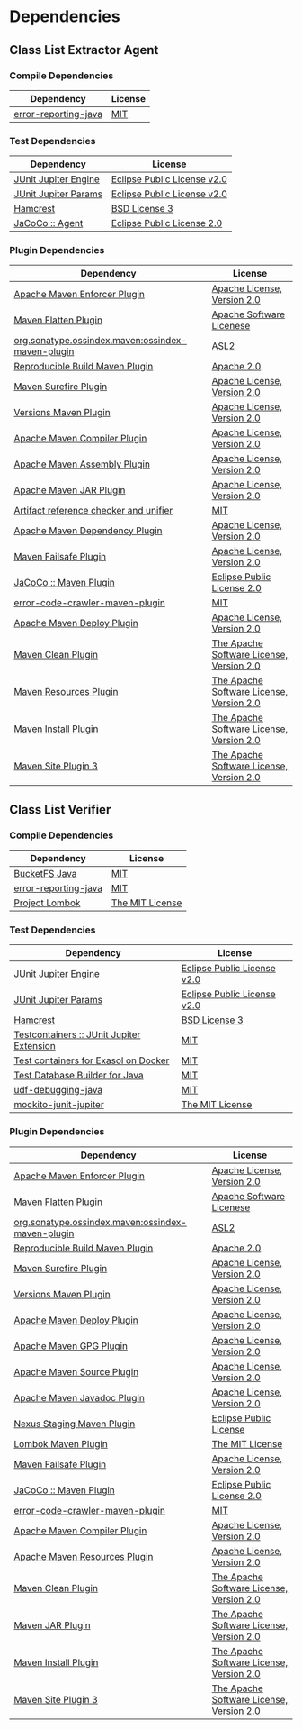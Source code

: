 <!-- @formatter:off -->
# Dependencies

## Class List Extractor Agent

### Compile Dependencies

| Dependency                | License  |
| ------------------------- | -------- |
| [error-reporting-java][0] | [MIT][1] |

### Test Dependencies

| Dependency                | License                          |
| ------------------------- | -------------------------------- |
| [JUnit Jupiter Engine][2] | [Eclipse Public License v2.0][3] |
| [JUnit Jupiter Params][2] | [Eclipse Public License v2.0][3] |
| [Hamcrest][6]             | [BSD License 3][7]               |
| [JaCoCo :: Agent][8]      | [Eclipse Public License 2.0][9]  |

### Plugin Dependencies

| Dependency                                              | License                                        |
| ------------------------------------------------------- | ---------------------------------------------- |
| [Apache Maven Enforcer Plugin][10]                      | [Apache License, Version 2.0][11]              |
| [Maven Flatten Plugin][12]                              | [Apache Software Licenese][13]                 |
| [org.sonatype.ossindex.maven:ossindex-maven-plugin][14] | [ASL2][13]                                     |
| [Reproducible Build Maven Plugin][16]                   | [Apache 2.0][13]                               |
| [Maven Surefire Plugin][18]                             | [Apache License, Version 2.0][11]              |
| [Versions Maven Plugin][20]                             | [Apache License, Version 2.0][11]              |
| [Apache Maven Compiler Plugin][22]                      | [Apache License, Version 2.0][11]              |
| [Apache Maven Assembly Plugin][24]                      | [Apache License, Version 2.0][11]              |
| [Apache Maven JAR Plugin][26]                           | [Apache License, Version 2.0][11]              |
| [Artifact reference checker and unifier][28]            | [MIT][1]                                       |
| [Apache Maven Dependency Plugin][30]                    | [Apache License, Version 2.0][11]              |
| [Maven Failsafe Plugin][32]                             | [Apache License, Version 2.0][11]              |
| [JaCoCo :: Maven Plugin][34]                            | [Eclipse Public License 2.0][9]                |
| [error-code-crawler-maven-plugin][36]                   | [MIT][1]                                       |
| [Apache Maven Deploy Plugin][38]                        | [Apache License, Version 2.0][11]              |
| [Maven Clean Plugin][40]                                | [The Apache Software License, Version 2.0][13] |
| [Maven Resources Plugin][42]                            | [The Apache Software License, Version 2.0][13] |
| [Maven Install Plugin][44]                              | [The Apache Software License, Version 2.0][13] |
| [Maven Site Plugin 3][46]                               | [The Apache Software License, Version 2.0][13] |

## Class List Verifier

### Compile Dependencies

| Dependency                | License               |
| ------------------------- | --------------------- |
| [BucketFS Java][48]       | [MIT][1]              |
| [error-reporting-java][0] | [MIT][1]              |
| [Project Lombok][52]      | [The MIT License][53] |

### Test Dependencies

| Dependency                                      | License                          |
| ----------------------------------------------- | -------------------------------- |
| [JUnit Jupiter Engine][2]                       | [Eclipse Public License v2.0][3] |
| [JUnit Jupiter Params][2]                       | [Eclipse Public License v2.0][3] |
| [Hamcrest][6]                                   | [BSD License 3][7]               |
| [Testcontainers :: JUnit Jupiter Extension][60] | [MIT][61]                        |
| [Test containers for Exasol on Docker][62]      | [MIT][1]                         |
| [Test Database Builder for Java][64]            | [MIT][1]                         |
| [udf-debugging-java][66]                        | [MIT][1]                         |
| [mockito-junit-jupiter][68]                     | [The MIT License][69]            |

### Plugin Dependencies

| Dependency                                              | License                                        |
| ------------------------------------------------------- | ---------------------------------------------- |
| [Apache Maven Enforcer Plugin][10]                      | [Apache License, Version 2.0][11]              |
| [Maven Flatten Plugin][12]                              | [Apache Software Licenese][13]                 |
| [org.sonatype.ossindex.maven:ossindex-maven-plugin][14] | [ASL2][13]                                     |
| [Reproducible Build Maven Plugin][16]                   | [Apache 2.0][13]                               |
| [Maven Surefire Plugin][18]                             | [Apache License, Version 2.0][11]              |
| [Versions Maven Plugin][20]                             | [Apache License, Version 2.0][11]              |
| [Apache Maven Deploy Plugin][38]                        | [Apache License, Version 2.0][11]              |
| [Apache Maven GPG Plugin][84]                           | [Apache License, Version 2.0][11]              |
| [Apache Maven Source Plugin][86]                        | [Apache License, Version 2.0][11]              |
| [Apache Maven Javadoc Plugin][88]                       | [Apache License, Version 2.0][11]              |
| [Nexus Staging Maven Plugin][90]                        | [Eclipse Public License][91]                   |
| [Lombok Maven Plugin][92]                               | [The MIT License][1]                           |
| [Maven Failsafe Plugin][32]                             | [Apache License, Version 2.0][11]              |
| [JaCoCo :: Maven Plugin][34]                            | [Eclipse Public License 2.0][9]                |
| [error-code-crawler-maven-plugin][36]                   | [MIT][1]                                       |
| [Apache Maven Compiler Plugin][22]                      | [Apache License, Version 2.0][11]              |
| [Apache Maven Resources Plugin][102]                    | [Apache License, Version 2.0][11]              |
| [Maven Clean Plugin][40]                                | [The Apache Software License, Version 2.0][13] |
| [Maven JAR Plugin][106]                                 | [The Apache Software License, Version 2.0][13] |
| [Maven Install Plugin][44]                              | [The Apache Software License, Version 2.0][13] |
| [Maven Site Plugin 3][46]                               | [The Apache Software License, Version 2.0][13] |

[8]: https://www.eclemma.org/jacoco/index.html
[48]: https://github.com/exasol/bucketfs-java
[0]: https://github.com/exasol/error-reporting-java
[13]: http://www.apache.org/licenses/LICENSE-2.0.txt
[18]: https://maven.apache.org/surefire/maven-surefire-plugin/
[52]: https://projectlombok.org
[90]: http://www.sonatype.com/public-parent/nexus-maven-plugins/nexus-staging/nexus-staging-maven-plugin/
[40]: http://maven.apache.org/plugins/maven-clean-plugin/
[1]: https://opensource.org/licenses/MIT
[32]: https://maven.apache.org/surefire/maven-failsafe-plugin/
[68]: https://github.com/mockito/mockito
[64]: https://github.com/exasol/test-db-builder-java
[20]: http://www.mojohaus.org/versions-maven-plugin/
[7]: http://opensource.org/licenses/BSD-3-Clause
[22]: https://maven.apache.org/plugins/maven-compiler-plugin/
[61]: http://opensource.org/licenses/MIT
[102]: https://maven.apache.org/plugins/maven-resources-plugin/
[9]: https://www.eclipse.org/legal/epl-2.0/
[38]: https://maven.apache.org/plugins/maven-deploy-plugin/
[91]: http://www.eclipse.org/legal/epl-v10.html
[34]: https://www.jacoco.org/jacoco/trunk/doc/maven.html
[62]: https://github.com/exasol/exasol-testcontainers
[69]: https://github.com/mockito/mockito/blob/main/LICENSE
[16]: http://zlika.github.io/reproducible-build-maven-plugin
[30]: https://maven.apache.org/plugins/maven-dependency-plugin/
[53]: https://projectlombok.org/LICENSE
[106]: http://maven.apache.org/plugins/maven-jar-plugin/
[11]: https://www.apache.org/licenses/LICENSE-2.0.txt
[10]: https://maven.apache.org/enforcer/maven-enforcer-plugin/
[92]: https://awhitford.github.com/lombok.maven/lombok-maven-plugin/
[3]: https://www.eclipse.org/legal/epl-v20.html
[44]: http://maven.apache.org/plugins/maven-install-plugin/
[2]: https://junit.org/junit5/
[14]: https://sonatype.github.io/ossindex-maven/maven-plugin/
[84]: https://maven.apache.org/plugins/maven-gpg-plugin/
[12]: https://www.mojohaus.org/flatten-maven-plugin/flatten-maven-plugin
[60]: https://testcontainers.org
[66]: https://github.com/exasol/udf-debugging-java
[86]: https://maven.apache.org/plugins/maven-source-plugin/
[6]: http://hamcrest.org/JavaHamcrest/
[46]: http://maven.apache.org/plugins/maven-site-plugin/
[42]: http://maven.apache.org/plugins/maven-resources-plugin/
[88]: https://maven.apache.org/plugins/maven-javadoc-plugin/
[28]: https://github.com/exasol/artifact-reference-checker-maven-plugin
[36]: https://github.com/exasol/error-code-crawler-maven-plugin
[26]: https://maven.apache.org/plugins/maven-jar-plugin/
[24]: https://maven.apache.org/plugins/maven-assembly-plugin/
